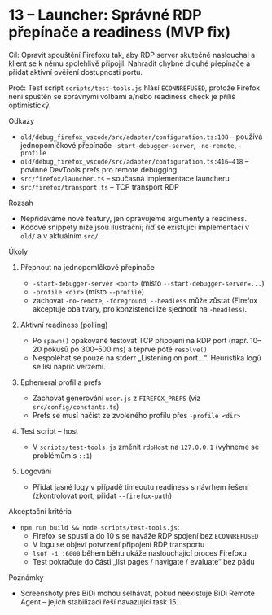 # 13 – Launcher: Správné RDP přepínače a readiness (MVP fix)

Cíl: Opravit spouštění Firefoxu tak, aby RDP server skutečně naslouchal a klient se k němu spolehlivě připojil. Nahradit chybné dlouhé přepínače a přidat aktivní ověření dostupnosti portu.

Proč: Test script `scripts/test-tools.js` hlásí `ECONNREFUSED`, protože Firefox není spuštěn se správnými volbami a/nebo readiness check je příliš optimistický.

Odkazy
- `old/debug_firefox_vscode/src/adapter/configuration.ts:108` – používá jednopomlčkové přepínače `-start-debugger-server`, `-no-remote`, `-profile`
- `old/debug_firefox_vscode/src/adapter/configuration.ts:416–418` – povinné DevTools prefs pro remote debugging
- `src/firefox/launcher.ts` – současná implementace launcheru
- `src/firefox/transport.ts` – TCP transport RDP

Rozsah
- Nepřidáváme nové featury, jen opravujeme argumenty a readiness.
- Kódové snippety níže jsou ilustrační; řiď se existující implementací v `old/` a v aktuálním `src/`.

Úkoly
1) Přepnout na jednopomlčkové přepínače
   - `-start-debugger-server <port>` (místo `--start-debugger-server=...`)
   - `-profile <dir>` (místo `--profile`)
   - zachovat `-no-remote`, `-foreground`; `--headless` může zůstat (Firefox akceptuje oba tvary, pro konzistenci lze sjednotit na `-headless`).

2) Aktivní readiness (polling)
   - Po `spawn()` opakovaně testovat TCP připojení na RDP port (např. 10–20 pokusů po 300–500 ms) a teprve poté `resolve()`
   - Nespoléhat se pouze na stderr „Listening on port…“. Heuristika logů se liší napříč verzemi.

3) Ephemeral profil a prefs
   - Zachovat generování `user.js` z `FIREFOX_PREFS` (viz `src/config/constants.ts`)
   - Prefs se musí načíst ze zvoleného profilu přes `-profile <dir>`

4) Test script – host
   - V `scripts/test-tools.js` změnit `rdpHost` na `127.0.0.1` (vyhneme se problémům s `::1`)

5) Logování
   - Přidat jasné logy v případě timeoutu readiness s návrhem řešení (zkontrolovat port, přidat `--firefox-path`)

Akceptační kritéria
- `npm run build && node scripts/test-tools.js`:
  - Firefox se spustí a do 10 s se naváže RDP spojení bez `ECONNREFUSED`
  - V logu se objeví potvrzení připojení RDP transportu
  - `lsof -i :6000` během běhu ukáže naslouchající proces Firefoxu
  - Test pokračuje do části „list pages / navigate / evaluate“ bez pádu

Poznámky
- Screenshoty přes BiDi mohou selhávat, pokud neexistuje BiDi Remote Agent – jejich stabilizaci řeší navazující task 15.

